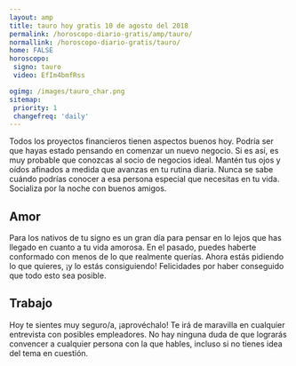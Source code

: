 ```yaml
---
layout: amp
title: tauro hoy gratis 10 de agosto del 2018 
permalink: /horoscopo-diario-gratis/amp/tauro/
normallink: /horoscopo-diario-gratis/tauro/
home: FALSE
horoscopo:
 signo: tauro
 video: EfIm4bmfRss

ogimg: /images/tauro_char.png
sitemap:
 priority: 1
 changefreq: 'daily'
---
```



Todos los proyectos financieros tienen aspectos buenos hoy. Podría ser que hayas estado pensando en comenzar un nuevo negocio. Si es así, es muy probable que conozcas al socio de negocios ideal. Mantén tus ojos y oídos afinados a medida que avanzas en tu rutina diaria. Nunca se sabe cuándo podrías conocer a esa persona especial que necesitas en tu vida. Socializa por la noche con buenos amigos.

## Amor

Para los nativos de tu signo es un gran día para pensar en lo lejos que has llegado en cuanto a tu vida amorosa. En el pasado, puedes haberte conformado con menos de lo que realmente querías. Ahora estás pidiendo lo que quieres, ¡y lo estás consiguiendo! Felicidades por haber conseguido que todo esto sea posible.

## Trabajo

Hoy te sientes muy seguro/a, ¡aprovéchalo! Te irá de maravilla en cualquier entrevista con posibles empleadores. No hay ninguna duda de que lograrás convencer a cualquier persona con la que hables, incluso si no tienes idea del tema en cuestión.